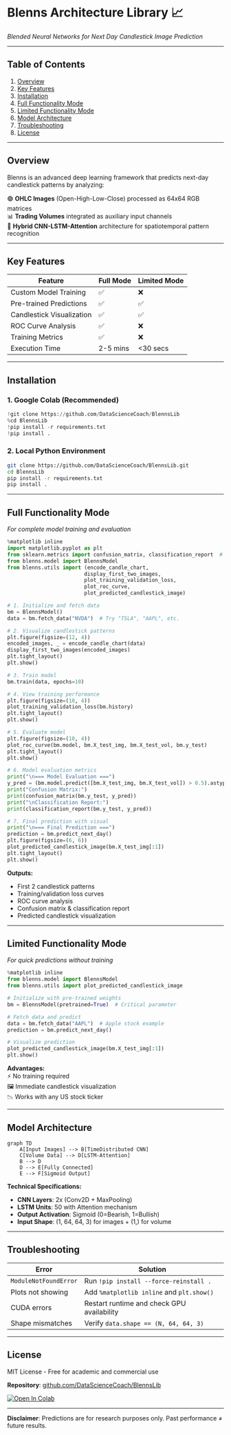 # **Blenns Architecture Library 📈**  
*Blended Neural Networks for Next Day Candlestick Image Prediction*  

---

## **Table of Contents**  
1. [Overview](#overview)  
2. [Key Features](#key-features)  
3. [Installation](#installation)  
4. [Full Functionality Mode](#full-functionality-mode)  
5. [Limited Functionality Mode](#limited-functionality-mode)  
6. [Model Architecture](#model-architecture)  
7. [Troubleshooting](#troubleshooting)  
8. [License](#license)  

---

## **Overview**  
Blenns is an advanced deep learning framework that predicts next-day candlestick patterns by analyzing:  

🟢 **OHLC Images** (Open-High-Low-Close) processed as 64x64 RGB matrices  
📊 **Trading Volumes** integrated as auxiliary input channels  
🧠 **Hybrid CNN-LSTM-Attention** architecture for spatiotemporal pattern recognition  

---

## **Key Features**  

| Feature | Full Mode | Limited Mode |  
|---------|----------|-------------|  
| Custom Model Training | ✅ | ❌ |  
| Pre-trained Predictions | ✅ | ✅ |  
| Candlestick Visualization | ✅ | ✅ |  
| ROC Curve Analysis | ✅ | ❌ |  
| Training Metrics | ✅ | ❌ |  
| Execution Time | 2-5 mins | <30 secs |  

---

## **Installation**  

### **1. Google Colab (Recommended)**  
```python
!git clone https://github.com/DataScienceCoach/BlennsLib
%cd BlennsLib
!pip install -r requirements.txt
!pip install .
```

### **2. Local Python Environment**  
```bash
git clone https://github.com/DataScienceCoach/BlennsLib.git
cd BlennsLib
pip install -r requirements.txt
pip install .
```

---

## **Full Functionality Mode**  
*For complete model training and evaluation*  

```python
%matplotlib inline
import matplotlib.pyplot as plt
from sklearn.metrics import confusion_matrix, classification_report  # Added critical imports
from blenns.model import BlennsModel
from blenns.utils import (encode_candle_chart, 
                         display_first_two_images,
                         plot_training_validation_loss,
                         plot_roc_curve,
                         plot_predicted_candlestick_image)

# 1. Initialize and fetch data
bm = BlennsModel()
data = bm.fetch_data("NVDA")  # Try "TSLA", "AAPL", etc.

# 2. Visualize candlestick patterns
plt.figure(figsize=(12, 4))
encoded_images, _ = encode_candle_chart(data)
display_first_two_images(encoded_images)
plt.tight_layout()
plt.show()

# 3. Train model
bm.train(data, epochs=10)

# 4. View training performance
plt.figure(figsize=(10, 4))
plot_training_validation_loss(bm.history)
plt.tight_layout()
plt.show()

# 5. Evaluate model
plt.figure(figsize=(10, 4))
plot_roc_curve(bm.model, bm.X_test_img, bm.X_test_vol, bm.y_test)
plt.tight_layout()
plt.show()

# 6. Model evaluation metrics
print("\n=== Model Evaluation ===")
y_pred = (bm.model.predict([bm.X_test_img, bm.X_test_vol]) > 0.5).astype(int)
print("Confusion Matrix:")
print(confusion_matrix(bm.y_test, y_pred))
print("\nClassification Report:")
print(classification_report(bm.y_test, y_pred))

# 7. Final prediction with visual
print("\n=== Final Prediction ===")
prediction = bm.predict_next_day()
plt.figure(figsize=(6, 6))
plot_predicted_candlestick_image(bm.X_test_img[:1])
plt.tight_layout()
plt.show()
```

**Outputs:**  
- First 2 candlestick patterns  
- Training/validation loss curves  
- ROC curve analysis  
- Confusion matrix & classification report  
- Predicted candlestick visualization  

---

## **Limited Functionality Mode**  
*For quick predictions without training*  

```python
%matplotlib inline
from blenns.model import BlennsModel
from blenns.utils import plot_predicted_candlestick_image

# Initialize with pre-trained weights
bm = BlennsModel(pretrained=True)  # Critical parameter

# Fetch data and predict
data = bm.fetch_data("AAPL")  # Apple stock example
prediction = bm.predict_next_day()

# Visualize prediction
plot_predicted_candlestick_image(bm.X_test_img[:1])
plt.show()
```

**Advantages:**  
⚡ No training required  
🖼️ Immediate candlestick visualization  
📉 Works with any US stock ticker  

---

## **Model Architecture**  

```mermaid
graph TD
    A[Input Images] --> B[TimeDistributed CNN]
    C[Volume Data] --> D[LSTM-Attention]
    B --> D
    D --> E[Fully Connected]
    E --> F[Sigmoid Output]
```

**Technical Specifications:**  
- **CNN Layers**: 2x (Conv2D + MaxPooling)  
- **LSTM Units**: 50 with Attention mechanism  
- **Output Activation**: Sigmoid (0=Bearish, 1=Bullish)  
- **Input Shape**: (1, 64, 64, 3) for images + (1,) for volume  

---

## **Troubleshooting**  

| Error | Solution |  
|-------|----------|  
| `ModuleNotFoundError` | Run `!pip install --force-reinstall .` |  
| Plots not showing | Add `%matplotlib inline` and `plt.show()` |  
| CUDA errors | Restart runtime and check GPU availability |  
| Shape mismatches | Verify `data.shape == (N, 64, 64, 3)` |  

---

## **License**  
MIT License - Free for academic and commercial use  

**Repository**: [github.com/DataScienceCoach/BlennsLib](https://github.com/DataScienceCoach/BlennsLib)  

[![Open In Colab](https://colab.research.google.com/assets/colab-badge.svg)](https://colab.research.google.com/github/DataScienceCoach/BlennsLib/blob/main/examples/demo.ipynb)  

---
**Disclaimer**: Predictions are for research purposes only. Past performance ≠ future results.
